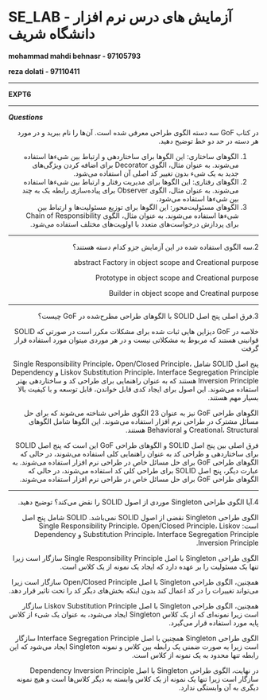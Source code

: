 # SE_LAB - آزمایش های درس نرم افزار دانشگاه شریف

**mohammad mahdi behnasr - 97105793**

**reza dolati - 97110411**

---
**EXPT6**

---
***Questions***

<div dir="rtl">
 در کتاب GoF سه دسته الگوی طراحی معرفی شده است. آن‌ها را نام ببرید و در مورد هر دسته در حد دو خط توضیح دهید.

1. الگوهای ساختاری: این الگوها برای ساختاردهی و ارتباط بین شیء‌ها استفاده می‌شوند. به عنوان مثال، الگوی Decorator برای اضافه کردن ویژگی‌های جدید به یک شیء بدون تغییر کد اصلی آن استفاده می‌شود.
2. الگوهای رفتاری: این الگوها برای مدیریت رفتار و ارتباط بین شیء‌ها استفاده می‌شوند. به عنوان مثال، الگوی Observer برای پیاده‌سازی رابطه یک به چند بین شیء‌ها استفاده می‌شود.
3. الگوهای مسئولیت‌محور: این الگوها برای توزیع مسئولیت‌ها و ارتباط بین شیء‌ها استفاده می‌شوند. به عنوان مثال، الگوی Chain of Responsibility برای پردازش درخواست‌های متعدد با اولویت‌های مختلف استفاده می‌شود.
---
2.سه الگوی استفاده شده در این آزمایش جزو کدام دسته هستند؟

abstract Factory in object scope and Creational purpose

Prototype in object scope and Creational purpose

Builder in object scope and Creatinal purpose

---
3.فرق اصلی پنج اصل SOLID با الگوهای طراحی مطرح‌شده در GoF چیست؟



خلاصه در GoF  دیزاین هایی ثبات شده برای مشکلات مکرر است  در صورتی که SOLID قوانینی هستند که  مربوط به مشکلاتی نیست و در هر موردی میتوان مورد استفاده قرار گرفت


پنج اصل SOLID شامل Single Responsibility Principle، Open/Closed Principle، Liskov Substitution Principle، Interface Segregation Principle و Dependency Inversion Principle هستند که به عنوان راهنمایی برای طراحی کد و ساختاردهی بهتر استفاده می‌شوند. این اصول برای ایجاد کدی قابل خواندن، قابل توسعه و با کیفیت بالا بسیار مهم هستند.

الگوهای طراحی GoF نیز به عنوان 23 الگوی طراحی شناخته می‌شوند که برای حل مسائل مشترک در طراحی نرم افزار استفاده می‌شوند. این الگوها شامل الگوهای Creational، Structural و Behavioral هستند.

فرق اصلی بین پنج اصل SOLID و الگوهای طراحی GoF این است که پنج اصل SOLID برای ساختاردهی و طراحی کد به عنوان راهنمایی کلی استفاده می‌شوند، در حالی که الگوهای طراحی GoF برای حل مسائل خاص در طراحی نرم افزار استفاده می‌شوند. به عبارت دیگر، پنج اصل SOLID برای طراحی کلی کد استفاده می‌شوند، در حالی که الگوهای طراحی GoF برای حل مسائل خاص در طراحی نرم افزار استفاده می‌شوند.

---
4.آیا الگوی طراحی Singleton موردی از اصول SOLID را نقض می‌کند؟ توضیح دهید.

الگوی طراحی Singleton نقضی از اصول SOLID نمی‌باشد. SOLID شامل پنج اصل است: Single Responsibility Principle، Open/Closed Principle، Liskov Substitution Principle، Interface Segregation Principle و Dependency Inversion Principle.

الگوی طراحی Singleton با اصل Single Responsibility Principle سازگار است زیرا تنها یک مسئولیت را بر عهده دارد که ایجاد یک نمونه از یک کلاس است.

همچنین، الگوی طراحی Singleton با اصل Open/Closed Principle سازگار است زیرا می‌تواند تغییرات را در کد اعمال کند بدون اینکه بخش‌های دیگر کد را تحت تاثیر قرار دهد.

همچنین، الگوی طراحی Singleton با اصل Liskov Substitution Principle سازگار است زیرا نمونه‌ای که از یک کلاس Singleton ایجاد می‌شود، به عنوان یک شیء از کلاس پایه مورد استفاده قرار می‌گیرد.

الگوی طراحی Singleton همچنین با اصل Interface Segregation Principle سازگار است زیرا به صورت ضمنی یک رابطه بین کلاس و نمونه Singleton ایجاد می‌شود که این رابطه تنها محدود به یک نمونه از کلاس است.

در نهایت، الگوی طراحی Singleton با اصل Dependency Inversion Principle سازگار است زیرا تنها یک نمونه از یک کلاس وابسته به دیگر کلاس‌ها است و هیچ نمونه دیگری به آن وابستگی ندارد.

</div>
